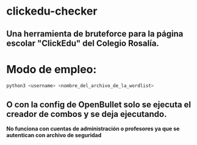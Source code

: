 # clickedu-checker
## Una herramienta de bruteforce para la página escolar "ClickEdu" del Colegio Rosalía.

# Modo de empleo:

```bash
python3 <username> <nombre_del_archivo_de_la_wordlist>
```
## O con la config de OpenBullet solo se ejecuta el creador de combos y se deja ejecutando.
**No funciona con cuentas de administración o profesores ya que se autentican con archivo de seguridad**
